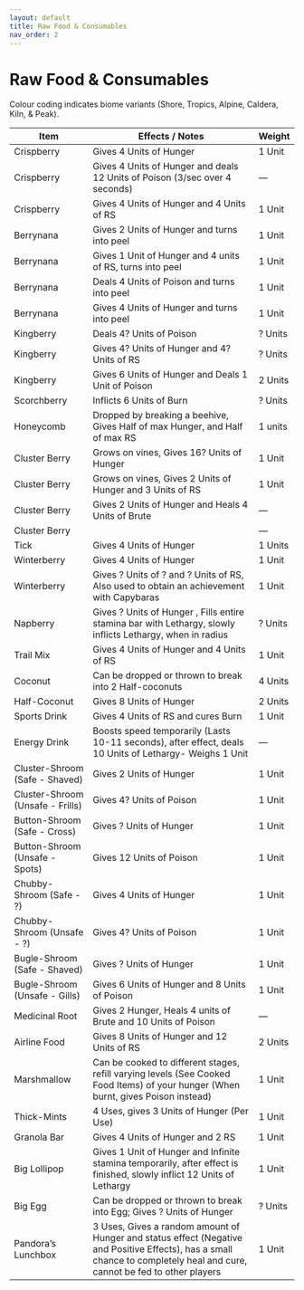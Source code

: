 ```yaml
---
layout: default
title: Raw Food & Consumables
nav_order: 2
---
```

# Raw Food & Consumables

Colour coding indicates biome variants (Shore, Tropics, Alpine, Caldera, Kiln, & Peak).

| Item | Effects / Notes | Weight |
| --- | --- | --- |
| Crispberry | Gives 4 Units of Hunger | 1 Unit |
| Crispberry | Gives 4 Units of Hunger and deals 12 Units of Poison (3/sec over 4 seconds) | — |
| Crispberry | Gives 4 Units of Hunger and 4 Units of RS | 1 Unit |
| Berrynana | Gives 2 Units of Hunger and turns into peel | 1 Unit |
| Berrynana | Gives 1 Unit of Hunger and 4 units of RS, turns into peel | 1 Unit |
| Berrynana | Deals 4 Units of Poison and turns into peel | 1 Unit |
| Berrynana | Gives 4 Units of Hunger and turns into peel | 1 Unit |
| Kingberry | Deals 4? Units of Poison | ? Units |
| Kingberry | Gives 4? Units of Hunger and 4? Units of RS | ? Units |
| Kingberry | Gives 6 Units of Hunger and Deals 1 Unit of Poison | 2 Units |
| Scorchberry | Inflicts 6 Units of Burn | ? Units |
| Honeycomb | Dropped by breaking a beehive, Gives Half of max Hunger, and Half of max RS | 1 units |
| Cluster Berry | Grows on vines, Gives 16? Units of Hunger | 1 Unit |
| Cluster Berry | Grows on vines, Gives 2 Units of Hunger and 3 Units of RS | 1 Unit |
| Cluster Berry | Gives 2 Units of Hunger and Heals 4 Units of Brute | — |
| Cluster Berry |  | — |
| Tick | Gives 4 Units of Hunger | 1 Units |
| Winterberry | Gives 4 Units of Hunger | 1 Unit |
| Winterberry | Gives ? Units of ? and ? Units of RS, Also used to obtain an achievement with Capybaras | 1 Unit |
| Napberry | Gives ? Units of Hunger , Fills entire stamina bar with Lethargy, slowly inflicts Lethargy, when in radius | ? Units |
| Trail Mix | Gives 4 Units of Hunger and 4 Units of RS | 1 Unit |
| Coconut | Can be dropped or thrown to break into 2 Half-coconuts | 4 Units |
| Half-Coconut | Gives 8 Units of Hunger | 2 Units |
| Sports Drink | Gives 4 Units of RS and cures Burn | 1 Unit |
| Energy Drink | Boosts speed temporarily (Lasts 10-11 seconds), after effect, deals 10 Units of Lethargy- Weighs 1 Unit | — |
| Cluster-Shroom (Safe - Shaved) | Gives 2 Units of Hunger | 1 Unit |
| Cluster-Shroom (Unsafe - Frills) | Gives 4? Units of Poison | 1 Unit |
| Button-Shroom (Safe - Cross) | Gives ? Units of Hunger | 1 Unit |
| Button-Shroom (Unsafe - Spots) | Gives 12 Units of Poison | 1 Unit |
| Chubby-Shroom (Safe - ?) | Gives 4 Units of Hunger | 1 Unit |
| Chubby-Shroom (Unsafe - ?) | Gives 4? Units of Poison | 1 Unit |
| Bugle-Shroom (Safe - Shaved) | Gives ? Units of Hunger | 1 Unit |
| Bugle-Shroom (Unsafe - Gills) | Gives 6 Units of Hunger and 8 Units of Poison | 1 Unit |
| Medicinal Root | Gives 2 Hunger, Heals 4 units of Brute and 10 Units of Poison | — |
| Airline Food | Gives 8 Units of Hunger and 12 Units of RS | 2 Units |
| Marshmallow | Can be cooked to different stages, refill varying levels (See Cooked Food Items) of your hunger (When burnt, gives Poison instead) | 1 Unit |
| Thick-Mints | 4 Uses, gives 3 Units of Hunger (Per Use) | 1 Unit |
| Granola Bar | Gives 4 Units of Hunger and 2 RS | 1 Unit |
| Big Lollipop | Gives 1 Unit of Hunger and Infinite stamina temporarily, after effect is finished, slowly inflict 12 Units of Lethargy | 1 Unit |
| Big Egg | Can be dropped or thrown to break into Egg; Gives ? Units of Hunger | ? Units |
| Pandora’s Lunchbox | 3 Uses, Gives a random amount of Hunger and status effect (Negative and Positive Effects), has a small chance to completely heal and cure, cannot be fed to other players | 1 Unit |

